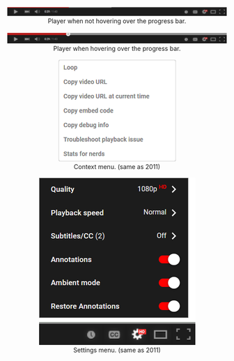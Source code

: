 <div align="center">
  <img src="screenshot1.png">
  <div font-size="8px">Player when not hovering over the progress bar.</div>

  <br>
  
  <img src="screenshot2.png">
  <div font-size="8px">Player when hovering over the progress bar.</div>

  <br>

  <img src="screenshot3.png">
  <div font-size="8px">Context menu. (same as 2011)</div>

  <br>

  <img src="screenshot4.png">
  <div font-size="8px">Settings menu. (same as 2011)</div>
</div>